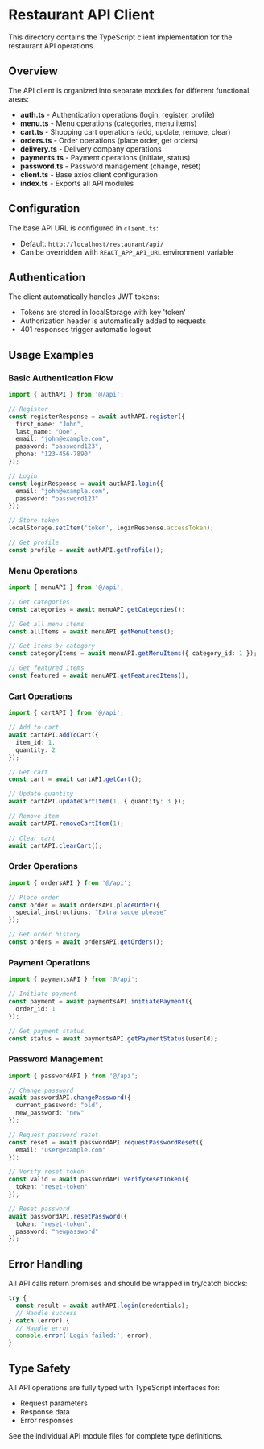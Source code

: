 # Restaurant API Client

This directory contains the TypeScript client implementation for the restaurant API operations.

## Overview

The API client is organized into separate modules for different functional areas:

- **auth.ts** - Authentication operations (login, register, profile)
- **menu.ts** - Menu operations (categories, menu items)
- **cart.ts** - Shopping cart operations (add, update, remove, clear)
- **orders.ts** - Order operations (place order, get orders)
- **delivery.ts** - Delivery company operations
- **payments.ts** - Payment operations (initiate, status)
- **password.ts** - Password management (change, reset)
- **client.ts** - Base axios client configuration
- **index.ts** - Exports all API modules

## Configuration

The base API URL is configured in `client.ts`:
- Default: `http://localhost/restaurant/api/`
- Can be overridden with `REACT_APP_API_URL` environment variable

## Authentication

The client automatically handles JWT tokens:
- Tokens are stored in localStorage with key 'token'
- Authorization header is automatically added to requests
- 401 responses trigger automatic logout

## Usage Examples

### Basic Authentication Flow
```typescript
import { authAPI } from '@/api';

// Register
const registerResponse = await authAPI.register({
  first_name: "John",
  last_name: "Doe", 
  email: "john@example.com",
  password: "password123",
  phone: "123-456-7890"
});

// Login
const loginResponse = await authAPI.login({
  email: "john@example.com",
  password: "password123"
});

// Store token
localStorage.setItem('token', loginResponse.accessToken);

// Get profile
const profile = await authAPI.getProfile();
```

### Menu Operations
```typescript
import { menuAPI } from '@/api';

// Get categories
const categories = await menuAPI.getCategories();

// Get all menu items
const allItems = await menuAPI.getMenuItems();

// Get items by category
const categoryItems = await menuAPI.getMenuItems({ category_id: 1 });

// Get featured items
const featured = await menuAPI.getFeaturedItems();
```

### Cart Operations
```typescript
import { cartAPI } from '@/api';

// Add to cart
await cartAPI.addToCart({
  item_id: 1,
  quantity: 2
});

// Get cart
const cart = await cartAPI.getCart();

// Update quantity
await cartAPI.updateCartItem(1, { quantity: 3 });

// Remove item
await cartAPI.removeCartItem(1);

// Clear cart
await cartAPI.clearCart();
```

### Order Operations
```typescript
import { ordersAPI } from '@/api';

// Place order
const order = await ordersAPI.placeOrder({
  special_instructions: "Extra sauce please"
});

// Get order history
const orders = await ordersAPI.getOrders();
```

### Payment Operations
```typescript
import { paymentsAPI } from '@/api';

// Initiate payment
const payment = await paymentsAPI.initiatePayment({
  order_id: 1
});

// Get payment status
const status = await paymentsAPI.getPaymentStatus(userId);
```

### Password Management
```typescript
import { passwordAPI } from '@/api';

// Change password
await passwordAPI.changePassword({
  current_password: "old",
  new_password: "new"
});

// Request password reset
const reset = await passwordAPI.requestPasswordReset({
  email: "user@example.com"
});

// Verify reset token
const valid = await passwordAPI.verifyResetToken({
  token: "reset-token"
});

// Reset password
await passwordAPI.resetPassword({
  token: "reset-token",
  password: "newpassword"
});
```

## Error Handling

All API calls return promises and should be wrapped in try/catch blocks:

```typescript
try {
  const result = await authAPI.login(credentials);
  // Handle success
} catch (error) {
  // Handle error
  console.error('Login failed:', error);
}
```

## Type Safety

All API operations are fully typed with TypeScript interfaces for:
- Request parameters
- Response data
- Error responses

See the individual API module files for complete type definitions.